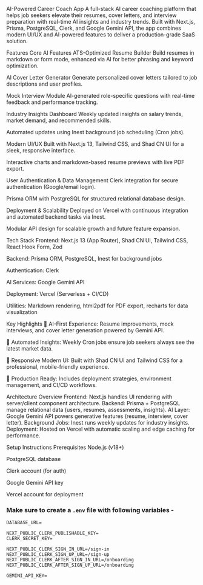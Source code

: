 AI-Powered Career Coach App
A full-stack AI career coaching platform that helps job seekers elevate their resumes, cover letters, and interview preparation with real-time AI insights and industry trends. Built with Next.js, Prisma, PostgreSQL, Clerk, and Google Gemini API, the app combines modern UI/UX and AI-powered features to deliver a production-grade SaaS solution.

Features
Core AI Features
ATS-Optimized Resume Builder
Build resumes in markdown or form mode, enhanced via AI for better phrasing and keyword optimization.

AI Cover Letter Generator
Generate personalized cover letters tailored to job descriptions and user profiles.

Mock Interview Module
AI-generated role-specific questions with real-time feedback and performance tracking.

Industry Insights Dashboard
Weekly updated insights on salary trends, market demand, and recommended skills.

Automated updates using Inest background job scheduling (Cron jobs).

Modern UI/UX
Built with Next.js 13, Tailwind CSS, and Shad CN UI for a sleek, responsive interface.

Interactive charts and markdown-based resume previews with live PDF export.

User Authentication & Data Management
Clerk integration for secure authentication (Google/email login).

Prisma ORM with PostgreSQL for structured relational database design.

Deployment & Scalability
Deployed on Vercel with continuous integration and automated backend tasks via Inest.

Modular API design for scalable growth and future feature expansion.

Tech Stack
Frontend: Next.js 13 (App Router), Shad CN UI, Tailwind CSS, React Hook Form, Zod

Backend: Prisma ORM, PostgreSQL, Inest for background jobs

Authentication: Clerk

AI Services: Google Gemini API

Deployment: Vercel (Serverless + CI/CD)

Utilities: Markdown rendering, html2pdf for PDF export, recharts for data visualization

Key Highlights
🤖 AI-First Experience: Resume improvements, mock interviews, and cover letter generation powered by Gemini API.

🔄 Automated Insights: Weekly Cron jobs ensure job seekers always see the latest market data.

🎨 Responsive Modern UI: Built with Shad CN UI and Tailwind CSS for a professional, mobile-friendly experience.

🚀 Production Ready: Includes deployment strategies, environment management, and CI/CD workflows.

Architecture Overview
Frontend: Next.js handles UI rendering with server/client component architecture.
Backend: Prisma + PostgreSQL manage relational data (users, resumes, assessments, insights).
AI Layer: Google Gemini API powers generative features (resume, interview, cover letter).
Background Jobs: Inest runs weekly updates for industry insights.
Deployment: Hosted on Vercel with automatic scaling and edge caching for performance.

Setup Instructions
Prerequisites
Node.js (v18+)

PostgreSQL database

Clerk account (for auth)

Google Gemini API key

Vercel account for deployment

### Make sure to create a `.env` file with following variables -

```
DATABASE_URL=

NEXT_PUBLIC_CLERK_PUBLISHABLE_KEY=
CLERK_SECRET_KEY=

NEXT_PUBLIC_CLERK_SIGN_IN_URL=/sign-in
NEXT_PUBLIC_CLERK_SIGN_UP_URL=/sign-up
NEXT_PUBLIC_CLERK_AFTER_SIGN_IN_URL=/onboarding
NEXT_PUBLIC_CLERK_AFTER_SIGN_UP_URL=/onboarding

GEMINI_API_KEY=
```
